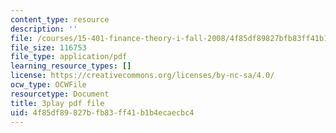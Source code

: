 ```yaml
---
content_type: resource
description: ''
file: /courses/15-401-finance-theory-i-fall-2008/4f85df89827bfb83ff41b1b4ecaecbc4_a5PF2PcElV0.pdf
file_size: 116753
file_type: application/pdf
learning_resource_types: []
license: https://creativecommons.org/licenses/by-nc-sa/4.0/
ocw_type: OCWFile
resourcetype: Document
title: 3play pdf file
uid: 4f85df89-827b-fb83-ff41-b1b4ecaecbc4
---
```

